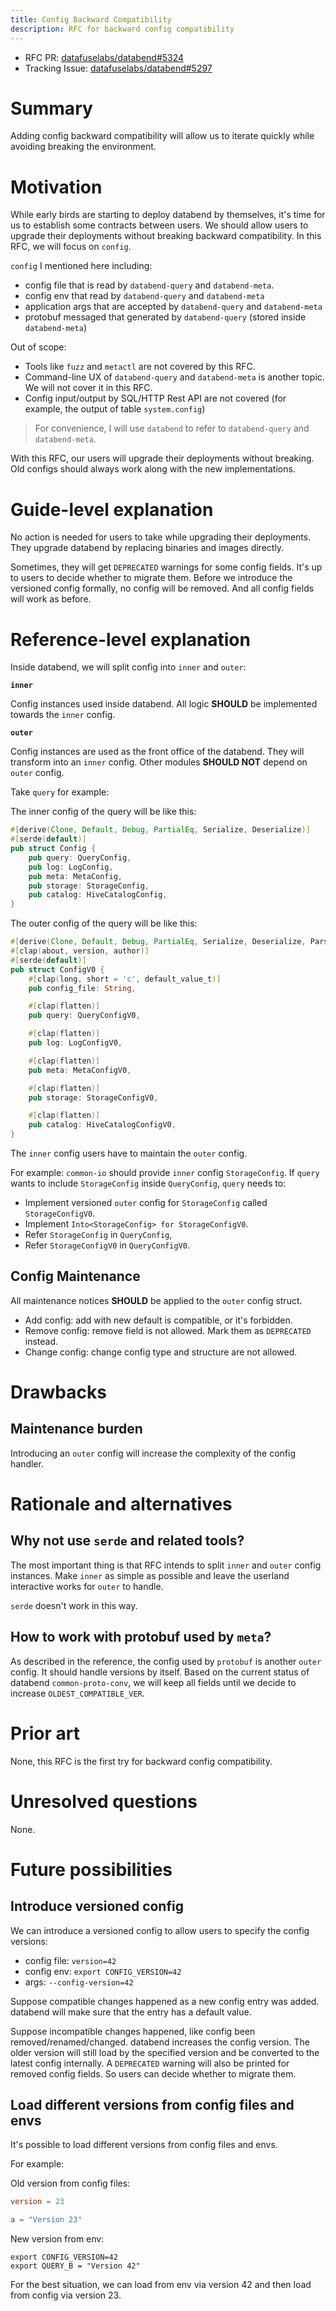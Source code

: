 ```yaml
---
title: Config Backward Compatibility
description: RFC for backward config compatibility
---
```


- RFC PR: [datafuselabs/databend#5324](https://github.com/datafuselabs/databend/pull/5324)
- Tracking Issue: [datafuselabs/databend#5297](https://github.com/datafuselabs/databend/issues/5297)

# Summary

Adding config backward compatibility will allow us to iterate quickly while avoiding breaking the environment.

# Motivation

While early birds are starting to deploy databend by themselves, it's time for us to establish some contracts between users. We should allow users to upgrade their deployments without breaking backward compatibility. In this RFC, we will focus on `config`.

`config` I mentioned here including:

- config file that is read by `databend-query` and `databend-meta`.
- config env that read by `databend-query` and `databend-meta`
- application args that are accepted by `databend-query` and `databend-meta`
- protobuf messaged that generated by `databend-query` (stored inside `databend-meta`)

Out of scope:

- Tools like `fuzz` and `metactl` are not covered by this RFC.
- Command-line UX of `databend-query` and `databend-meta` is another topic. We will not cover it in this RFC.
- Config input/output by SQL/HTTP Rest API are not covered (for example, the output of table `system.config`)

> For convenience, I will use `databend` to refer to `databend-query` and `databend-meta`.

With this RFC, our users will upgrade their deployments without breaking. Old configs should always work along with the new implementations.

# Guide-level explanation

No action is needed for users to take while upgrading their deployments. They upgrade databend by replacing binaries and images directly.

Sometimes, they will get `DEPRECATED` warnings for some config fields. It's up to users to decide whether to migrate them. Before we introduce the versioned config formally, no config will be removed. And all config fields will work as before.

# Reference-level explanation

Inside databend, we will split config into `inner` and `outer`:

**`inner`**

Config instances used inside databend. All logic **SHOULD** be implemented towards the `inner` config.

**`outer`**

Config instances are used as the front office of the databend. They will transform into an `inner` config. Other modules **SHOULD NOT** depend on `outer` config.

Take `query` for example:

The inner config of the query will be like this:

```rust
#[derive(Clone, Default, Debug, PartialEq, Serialize, Deserialize)]
#[serde(default)]
pub struct Config {
    pub query: QueryConfig,
    pub log: LogConfig,
    pub meta: MetaConfig,
    pub storage: StorageConfig,
    pub catalog: HiveCatalogConfig,
}
```

The outer config of the query will be like this:

```rust
#[derive(Clone, Default, Debug, PartialEq, Serialize, Deserialize, Parser)]
#[clap(about, version, author)]
#[serde(default)]
pub struct ConfigV0 {
    #[clap(long, short = 'c', default_value_t)]
    pub config_file: String,

    #[clap(flatten)]
    pub query: QueryConfigV0,

    #[clap(flatten)]
    pub log: LogConfigV0,

    #[clap(flatten)]
    pub meta: MetaConfigV0,

    #[clap(flatten)]
    pub storage: StorageConfigV0,

    #[clap(flatten)]
    pub catalog: HiveCatalogConfigV0,
}
```

The `inner` config users have to maintain the `outer` config.

For example: `common-io` should provide `inner` config `StorageConfig`. If `query` wants to include `StorageConfig` inside `QueryConfig`, `query` needs to:

- Implement versioned `outer` config for `StorageConfig` called `StorageConfigV0`.
- Implement `Into<StorageConfig> for StorageConfigV0`.
- Refer `StorageConfig` in `QueryConfig`,
- Refer `StorageConfigV0` in `QueryConfigV0`.

## Config Maintenance

All maintenance notices **SHOULD** be applied to the `outer` config struct.

- Add config: add with new default is compatible, or it's forbidden.
- Remove config: remove field is not allowed. Mark them as `DEPRECATED` instead.
- Change config: change config type and structure are not allowed.

# Drawbacks

## Maintenance burden

Introducing an `outer` config will increase the complexity of the config handler.

# Rationale and alternatives

## Why not use `serde` and related tools?

The most important thing is that RFC intends to split `inner` and `outer` config instances. Make `inner` as simple as possible and leave the userland interactive works for `outer` to handle.

`serde` doesn't work in this way.

## How to work with protobuf used by `meta`?

As described in the reference, the config used by `protobuf` is another `outer` config. It should handle versions by itself. Based on the current status of databend `common-proto-conv`, we will keep all fields until we decide to increase `OLDEST_COMPATIBLE_VER`.

# Prior art

None, this RFC is the first try for backward config compatibility.

# Unresolved questions

None.

# Future possibilities

## Introduce versioned config

We can introduce a versioned config to allow users to specify the config versions:

- config file: `version=42`
- config env: `export CONFIG_VERSION=42`
- args: `--config-version=42`

Suppose compatible changes happened as a new config entry was added. databend will make sure that the entry has a default value.

Suppose incompatible changes happened, like config been removed/renamed/changed. databend increases the config version. The older version will still load by the specified version and be converted to the latest config internally. A `DEPRECATED` warning will also be printed for removed config fields. So users can decide whether to migrate them.

## Load different versions from config files and envs

It's possible to load different versions from config files and envs.

For example:

Old version from config files:

```toml
version = 23

a = "Version 23"
```

New version from env:

```shell
export CONFIG_VERSION=42
export QUERY_B = "Version 42"
```

For the best situation, we can load from env via version 42 and then load from config via version 23.
